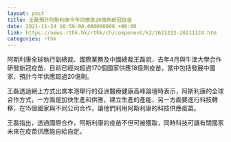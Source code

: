 ```yaml
---
layout: post
title: 王磊預計阿斯利康今年供應逾20億劑新冠疫苗
date: 2021-11-24 10:59:00.000000000 +08:00
link: https://news.rthk.hk/rthk/ch/component/k2/1621213-20211124.htm
categories: rthk
---
```


阿斯利康全球執行副總裁、國際業務及中國總裁王磊說，去年4月與牛津大學合作研發新冠疫苗，目前已經向超過170個國家供應18億劑疫苗，當中包括發展中國家，預計今年供應超過20億劑。

王磊透過網上方式出席本港舉行的亞洲醫療健康高峰論壇時表示，阿斯利康的全球合作方式，一方面是加快生產和供應，建立生產的產能，另一方面要進行科技轉移，在15個國家與不同公司合作，讓他們利用阿斯利康的科技供應疫苗。

王磊指出，透過國際合作，阿斯利康的疫苗不但可被獲取，同時科技可讓有關國家未來在疫苗供應能自給自足。
